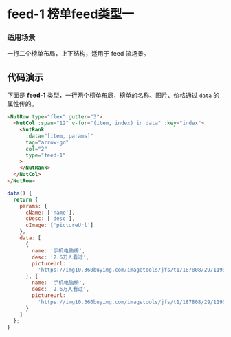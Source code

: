 # feed-1 榜单feed类型一

### 适用场景

一行二个榜单布局，上下结构，适用于 feed 流场景。

## 代码演示

下面是 **feed-1** 类型，一行两个榜单布局，榜单的名称、图片、价格通过 `data` 的属性传的。

```html
<NutRow type="flex" gutter="3"> 
  <NutCol :span="12" v-for="(item, index) in data" :key="index">
    <NutRank
      :data="[item, params]" 
      tag="arrow-go"
      col="2" 
      type="feed-1" 
    >
    </NutRank>
  </NutCol>
</NutRow>
```
```javascript
data() {
  return {
    params: {
      cName: ['name'],
      cDesc: ['desc'],
      cImage: ['pictureUrl']
    },
    data: [
      {
        name: '手机电脑榜',
        desc: '2.6万人看过',
        pictureUrl:
          'https://img10.360buyimg.com/imagetools/jfs/t1/187808/29/11938/45562/60e4509fE3cc935d5/4c98a1614eb9cfa5.png'
      }, {
        name: '手机电脑榜',
        desc: '2.6万人看过',
        pictureUrl:
          'https://img10.360buyimg.com/imagetools/jfs/t1/187808/29/11938/45562/60e4509fE3cc935d5/4c98a1614eb9cfa5.png'
      }
    ]
  };
}
```